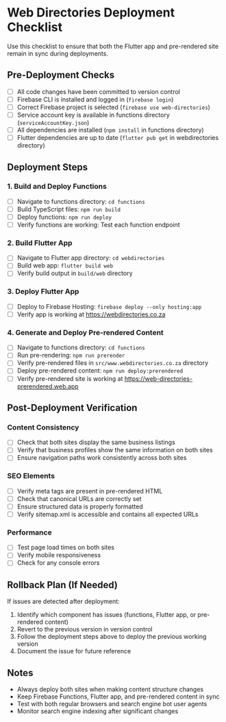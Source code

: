 # Web Directories Deployment Checklist

Use this checklist to ensure that both the Flutter app and pre-rendered site remain in sync during deployments.

## Pre-Deployment Checks

- [ ] All code changes have been committed to version control
- [ ] Firebase CLI is installed and logged in (`firebase login`)
- [ ] Correct Firebase project is selected (`firebase use web-directories`)
- [ ] Service account key is available in functions directory (`serviceAccountKey.json`)
- [ ] All dependencies are installed (`npm install` in functions directory)
- [ ] Flutter dependencies are up to date (`flutter pub get` in webdirectories directory)

## Deployment Steps

### 1. Build and Deploy Functions

- [ ] Navigate to functions directory: `cd functions`
- [ ] Build TypeScript files: `npm run build`
- [ ] Deploy functions: `npm run deploy`
- [ ] Verify functions are working: Test each function endpoint

### 2. Build Flutter App

- [ ] Navigate to Flutter app directory: `cd webdirectories`
- [ ] Build web app: `flutter build web`
- [ ] Verify build output in `build/web` directory

### 3. Deploy Flutter App

- [ ] Deploy to Firebase Hosting: `firebase deploy --only hosting:app`
- [ ] Verify app is working at https://webdirectories.co.za

### 4. Generate and Deploy Pre-rendered Content

- [ ] Navigate to functions directory: `cd functions`
- [ ] Run pre-rendering: `npm run prerender`
- [ ] Verify pre-rendered files in `src/www.webdirectories.co.za` directory
- [ ] Deploy pre-rendered content: `npm run deploy:prerendered`
- [ ] Verify pre-rendered site is working at https://web-directories-prerendered.web.app

## Post-Deployment Verification

### Content Consistency

- [ ] Check that both sites display the same business listings
- [ ] Verify that business profiles show the same information on both sites
- [ ] Ensure navigation paths work consistently across both sites

### SEO Elements

- [ ] Verify meta tags are present in pre-rendered HTML
- [ ] Check that canonical URLs are correctly set
- [ ] Ensure structured data is properly formatted
- [ ] Verify sitemap.xml is accessible and contains all expected URLs

### Performance

- [ ] Test page load times on both sites
- [ ] Verify mobile responsiveness
- [ ] Check for any console errors

## Rollback Plan (If Needed)

If issues are detected after deployment:

1. Identify which component has issues (functions, Flutter app, or pre-rendered content)
2. Revert to the previous version in version control
3. Follow the deployment steps above to deploy the previous working version
4. Document the issue for future reference

## Notes

- Always deploy both sites when making content structure changes
- Keep Firebase Functions, Flutter app, and pre-rendered content in sync
- Test with both regular browsers and search engine bot user agents
- Monitor search engine indexing after significant changes 